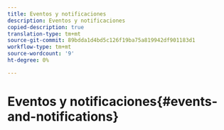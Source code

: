 ```yaml
---
title: Eventos y notificaciones
description: Eventos y notificaciones
copied-description: true
translation-type: tm+mt
source-git-commit: 89bdda1d4bd5c126f19ba75a819942df901183d1
workflow-type: tm+mt
source-wordcount: '9'
ht-degree: 0%

---
```



# Eventos y notificaciones{#events-and-notifications}

